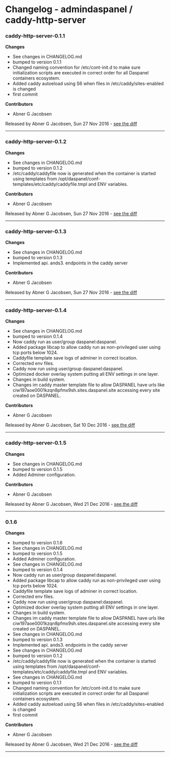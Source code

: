 # Changelog - admindaspanel / caddy-http-server

### caddy-http-server-0.1.1
__Changes__

- See changes in CHANGELOG.md
- bumped to version 0.1.1
- Changed naming convention for /etc/cont-init.d to make sure initialization scripts are executed in correct order for all Daspanel containers ecosystem.
- Added caddy autoeload using S6 when files in /etc/caddy/sites-enabled is changed
- first commit

__Contributors__

- Abner G Jacobsen

Released by Abner G Jacobsen, Sun 27 Nov 2016 -
[see the diff](https://github.com/admindaspanel/caddy-http-server/compare/...#diff)
______________

### caddy-http-server-0.1.2
__Changes__

- See changes in CHANGELOG.md
- bumped to version 0.1.2
- /etc/caddy/caddyfile now is generated when the container is started using templates from /opt/daspanel/conf-templates/etc/caddy/caddyfile.tmpl and ENV variables.

__Contributors__

- Abner G Jacobsen

Released by Abner G Jacobsen, Sun 27 Nov 2016 -
[see the diff](https://github.com/admindaspanel/caddy-http-server/compare/...#diff)
______________

### caddy-http-server-0.1.3
__Changes__

- See changes in CHANGELOG.md
- bumped to version 0.1.3
- Implemented api. ands3. endpoints in the caddy server

__Contributors__

- Abner G Jacobsen

Released by Abner G Jacobsen, Sun 27 Nov 2016 -
[see the diff](https://github.com/admindaspanel/caddy-http-server/compare/...#diff)
______________

### caddy-http-server-0.1.4
__Changes__

- See changes in CHANGELOG.md
- bumped to version 0.1.4
- Now caddy run as user/group daspanel:daspanel.
- Added package libcap to allow caddy run as non-privileged user using tcp ports below 1024.
- Caddyfile template save logs of adminer in correct location.
- Corrected env files.
- Caddy now run using user/group daspanel:daspanel.
- Optimized docker overlay system putting all ENV settings in one layer.
- Changes in build system.
- Changes im caddy master template file to allow DASPANEL have urls like ciw197aoe0001kzqn8pfmx9sh.sites.daspanel.site accessing every site created on DASPANEL.

__Contributors__

- Abner G Jacobsen

Released by Abner G Jacobsen, Sat 10 Dec 2016 -
[see the diff](https://github.com/admindaspanel/caddy-http-server/compare/...#diff)
______________

### caddy-http-server-0.1.5
__Changes__

- See changes in CHANGELOG.md
- bumped to version 0.1.5
- Added Adminer configuration.

__Contributors__

- Abner G Jacobsen

Released by Abner G Jacobsen, Wed 21 Dec 2016 -
[see the diff](https://github.com/admindaspanel/caddy-http-server/compare/...#diff)
______________

### 0.1.6
__Changes__

- bumped to version 0.1.6
- See changes in CHANGELOG.md
- bumped to version 0.1.5
- Added Adminer configuration.
- See changes in CHANGELOG.md
- bumped to version 0.1.4
- Now caddy run as user/group daspanel:daspanel.
- Added package libcap to allow caddy run as non-privileged user using tcp ports below 1024.
- Caddyfile template save logs of adminer in correct location.
- Corrected env files.
- Caddy now run using user/group daspanel:daspanel.
- Optimized docker overlay system putting all ENV settings in one layer.
- Changes in build system.
- Changes im caddy master template file to allow DASPANEL have urls like ciw197aoe0001kzqn8pfmx9sh.sites.daspanel.site accessing every site created on DASPANEL.
- See changes in CHANGELOG.md
- bumped to version 0.1.3
- Implemented api. ands3. endpoints in the caddy server
- See changes in CHANGELOG.md
- bumped to version 0.1.2
- /etc/caddy/caddyfile now is generated when the container is started using templates from /opt/daspanel/conf-templates/etc/caddy/caddyfile.tmpl and ENV variables.
- See changes in CHANGELOG.md
- bumped to version 0.1.1
- Changed naming convention for /etc/cont-init.d to make sure initialization scripts are executed in correct order for all Daspanel containers ecosystem.
- Added caddy autoeload using S6 when files in /etc/caddy/sites-enabled is changed
- first commit

__Contributors__

- Abner G Jacobsen

Released by Abner G Jacobsen, Wed 21 Dec 2016 -
[see the diff](https://github.com/admindaspanel/caddy-http-server/compare/d427dbca71ccdbb60f3f1557175ec101d8b63bf6...0.1.6#diff)
______________


